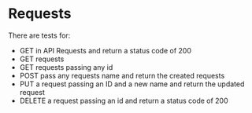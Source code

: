 # Requests

There are tests for:

- GET in API Requests and return a status code of 200
- GET requests
- GET requests passing any id
- POST pass any requests name and return the created requests
- PUT a request passing an ID and a new name and return the updated request
- DELETE a request passing an id and return a status code of 200